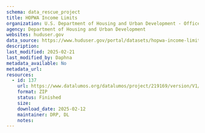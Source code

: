```yaml
---
schema: data_rescue_project 
title: HOPWA Income Limits
organization: U.S. Department of Housing and Urban Development - Office of Policy Development and Research
agency: Department of Housing and Urban Development
websites: huduser.gov
data_source: https://www.huduser.gov/portal/datasets/hopwa-income-limits.html
description: 
last_modified: 2025-02-21
last_modified_by: Daphna
metadata_available: No
metadata_url: 
resources:
  - id: 137
    url: https://www.datalumos.org/datalumos/project/219169/version/V1/view
    format: ZIP
    status: Finished
    size: 
    download_date: 2025-02-12
    maintainer: DRP, DL
    notes: 
---
```

